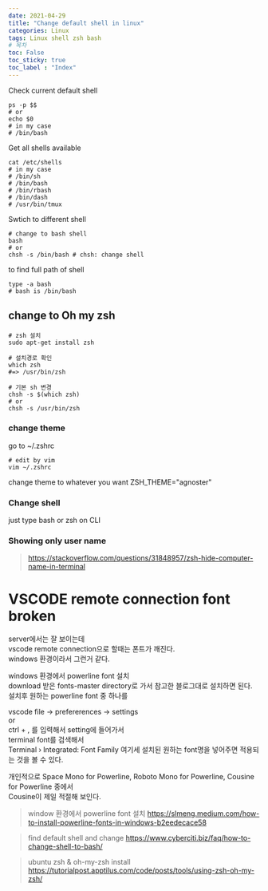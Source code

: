 ```yaml
---
date: 2021-04-29
title: "Change default shell in linux"
categories: Linux
tags: Linux shell zsh bash
# 목차
toc: False  
toc_sticky: true 
toc_label : "Index"
---
```


Check current default shell
```
ps -p $$
# or
echo $0
# in my case
# /bin/bash
```

Get all shells available
```
cat /etc/shells
# in my case
# /bin/sh
# /bin/bash
# /bin/rbash
# /bin/dash
# /usr/bin/tmux
```

Swtich to different shell
```
# change to bash shell
bash
# or
chsh -s /bin/bash # chsh: change shell
```
to find full path of shell
```
type -a bash
# bash is /bin/bash
```

## change to Oh my zsh
```
# zsh 설치
sudo apt-get install zsh

# 설치경로 확인
which zsh
#=> /usr/bin/zsh

# 기본 sh 변경
chsh -s $(which zsh)
# or
chsh -s /usr/bin/zsh
```

### change theme
go to ~/.zshrc

```
# edit by vim
vim ~/.zshrc
```

change theme to whatever you want
ZSH_THEME="agnoster"

### Change shell
just type
bash or zsh on CLI

### Showing only user name


> <https://stackoverflow.com/questions/31848957/zsh-hide-computer-name-in-terminal>


# VSCODE remote connection font broken
server에서는 잘 보이는데  
vscode remote connection으로 할때는 폰트가 깨진다.  
windows 환경이라서 그런거 같다.  

windows 환경에서 powerline font 설치  
download 받은 fonts-master directory로 가서 참고한 블로그대로 설치하면 된다.  
설치후 원하는 powerline font 중 하나를

vscode file -> prefererences -> settings  
or  
ctrl + ,
를 입력해서 setting에 들어가서  
terminal font를 검색해서  
Terminal › Integrated: Font Family
여기세 설치된 원하는 font명을 넣어주면 적용되는 것을 볼 수 있다.


개인적으로 Space Mono for Powerline, Roboto Mono for Powerline, Cousine for Powerline 중에서   
Cousine이 제일 적절해 보인다.


>window 환경에서 powerline font 설치  <https://slmeng.medium.com/how-to-install-powerline-fonts-in-windows-b2eedecace58>


> find default shell and change   <https://www.cyberciti.biz/faq/how-to-change-shell-to-bash/>

> ubuntu zsh & oh-my-zsh install <https://tutorialpost.apptilus.com/code/posts/tools/using-zsh-oh-my-zsh/>
